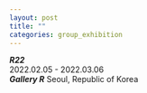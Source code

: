 ```yaml
---
layout: post
title: ""
categories: group_exhibition
---
```


***R22***<br>
2022.02.05 - 2022.03.06<br>
***Gallery R*** Seoul, Republic of Korea<br>

<img src="https://dlytasy0vre7p.cloudfront.net/220205_Gallery_R_R22/poster.jpg" alt="">

<img srcset="https://dlytasy0vre7p.cloudfront.net/220205_Gallery_R_R22/001_6720x4155.jpg 6720w,
             https://dlytasy0vre7p.cloudfront.net/220205_Gallery_R_R22/001_3360x2078.jpg 3360w,
             https://dlytasy0vre7p.cloudfront.net/220205_Gallery_R_R22/001_1680x1039.jpg 1680w" alt="">

<img srcset="https://dlytasy0vre7p.cloudfront.net/220205_Gallery_R_R22/002_4632x4796.jpg 4632w,
             https://dlytasy0vre7p.cloudfront.net/220205_Gallery_R_R22/002_2316x2398.jpg 2316w,
             https://dlytasy0vre7p.cloudfront.net/220205_Gallery_R_R22/002_1158x1199.jpg 1158w" alt="">

<img srcset="https://dlytasy0vre7p.cloudfront.net/220205_Gallery_R_R22/003_6297x4480.jpg 6297w,
             https://dlytasy0vre7p.cloudfront.net/220205_Gallery_R_R22/003_3149x2240.jpg 3149w,
             https://dlytasy0vre7p.cloudfront.net/220205_Gallery_R_R22/003_1574x1120.jpg 1574w" alt="">            